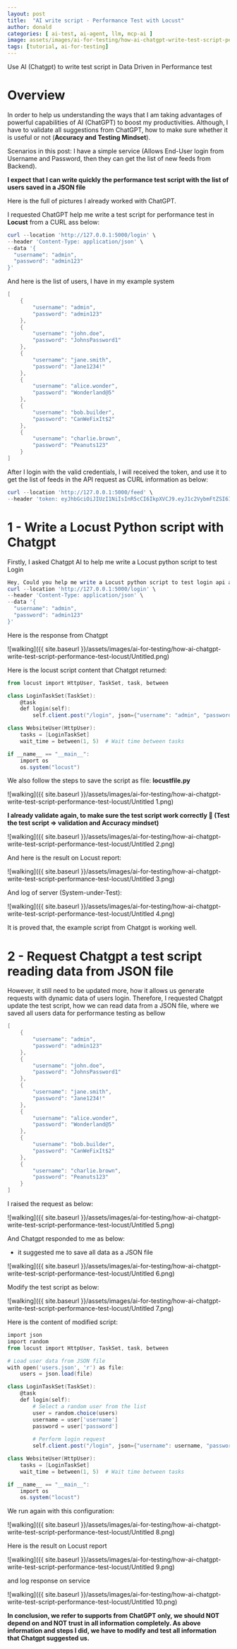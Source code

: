 ```yaml
---
layout: post
title:  "AI write script - Performance Test with Locust"
author: donald
categories: [ ai-test, ai-agent, llm, mcp-ai ]
image: assets/images/ai-for-testing/how-ai-chatgpt-write-test-script-performance-test-locust/Untitled 2.png
tags: [tutorial, ai-for-testing]
---
```

Use AI (Chatgpt) to write test script in Data Driven in Performance test

# Overview

In order to help us understanding the ways that I am taking advantages of powerful capabilities of AI (ChatGPT) to boost my productivities. Although, I have to validate all suggestions from ChatGPT, how to make sure whether it is useful or not (**Accuracy and Testing Mindset**).

Scenarios in this post: I have a simple service (Allows End-User login from Username and Password, then they can get the list of new feeds from Backend).

**I expect that I can write quickly the performance test script with the list of users saved in a JSON file**

Here is the full of pictures I already worked with ChatGPT.

I requested ChatGPT help me write a test script for performance test in **Locust** from a CURL ass below:

```powershell
curl --location 'http://127.0.0.1:5000/login' \
--header 'Content-Type: application/json' \
--data '{
  "username": "admin",
  "password": "admin123"
}'
```

And here is the list of users, I have in my example system

```powershell
[
    {
        "username": "admin",
        "password": "admin123"
    },
    {
        "username": "john.doe",
        "password": "JohnsPassword1"
    },
    {
        "username": "jane.smith",
        "password": "Jane1234!"
    },
    {
        "username": "alice.wonder",
        "password": "Wonderland@5"
    },
    {
        "username": "bob.builder",
        "password": "CanWeFixIt$2"
    },
    {
        "username": "charlie.brown",
        "password": "Peanuts123"
    }   
]
```

After I login with the valid credentials, I will received the token, and use it to get the list of feeds in the API request as CURL information as below:

```powershell
curl --location 'http://127.0.0.1:5000/feed' \
--header 'token: eyJhbGciOiJIUzI1NiIsInR5cCI6IkpXVCJ9.eyJ1c2VybmFtZSI6ImFkbWluIn0.vb1PIGc2ZoxpcJ0sPAYCjc4-D1o3nCzCyNZiWWYZy3E'
```

# 1 - Write a Locust Python script with Chatgpt

Firstly, I asked Chatgpt AI to help me write a Locust python script to test Login

```powershell
Hey, Could you help me write a Locust python script to test login api as curl information ?
curl --location 'http://127.0.0.1:5000/login' \
--header 'Content-Type: application/json' \
--data '{
  "username": "admin",
  "password": "admin123"
}'
```

Here is the response from Chatgpt

![walking]({{ site.baseurl }}/assets/images/ai-for-testing/how-ai-chatgpt-write-test-script-performance-test-locust/Untitled.png)

Here is the locust script content that Chatgpt returned:

```powershell
from locust import HttpUser, TaskSet, task, between

class LoginTaskSet(TaskSet):
    @task
    def login(self):
        self.client.post("/login", json={"username": "admin", "password": "admin123"})

class WebsiteUser(HttpUser):
    tasks = [LoginTaskSet]
    wait_time = between(1, 5)  # Wait time between tasks

if __name__ == "__main__":
    import os
    os.system("locust")

```

We also follow the steps to save the script as file: **locustfile.py**

![walking]({{ site.baseurl }}/assets/images/ai-for-testing/how-ai-chatgpt-write-test-script-performance-test-locust/Untitled 1.png)

**I already validate again, to make sure the test script work correctly 🙂 (Test the test script ⇒ validation and Accuracy mindset)**

![walking]({{ site.baseurl }}/assets/images/ai-for-testing/how-ai-chatgpt-write-test-script-performance-test-locust/Untitled 2.png)

And here is the result on Locust report:

![walking]({{ site.baseurl }}/assets/images/ai-for-testing/how-ai-chatgpt-write-test-script-performance-test-locust/Untitled 3.png)

And log of server (System-under-Test):

![walking]({{ site.baseurl }}/assets/images/ai-for-testing/how-ai-chatgpt-write-test-script-performance-test-locust/Untitled 4.png)

It is proved that, the example script from Chatgpt is working well.

# 2 - Request Chatgpt a test script reading data from JSON file

However, it still need to be updated more, how it allows us generate requests with dynamic data of users login. Therefore, I requested Chatgpt update the test script, how we can read data from a JSON file, where we saved all users data for performance testing as bellow

```powershell
[
    {
        "username": "admin",
        "password": "admin123"
    },
    {
        "username": "john.doe",
        "password": "JohnsPassword1"
    },
    {
        "username": "jane.smith",
        "password": "Jane1234!"
    },
    {
        "username": "alice.wonder",
        "password": "Wonderland@5"
    },
    {
        "username": "bob.builder",
        "password": "CanWeFixIt$2"
    },
    {
        "username": "charlie.brown",
        "password": "Peanuts123"
    }   
]
```

I raised the request as below:

![walking]({{ site.baseurl }}/assets/images/ai-for-testing/how-ai-chatgpt-write-test-script-performance-test-locust/Untitled 5.png)

And Chatgpt responded to me as below:

- it suggested me to save all data as a JSON file

![walking]({{ site.baseurl }}/assets/images/ai-for-testing/how-ai-chatgpt-write-test-script-performance-test-locust/Untitled 6.png)

Modify the test script as below:

![walking]({{ site.baseurl }}/assets/images/ai-for-testing/how-ai-chatgpt-write-test-script-performance-test-locust/Untitled 7.png)

Here is the content of modified script:

```powershell
import json
import random
from locust import HttpUser, TaskSet, task, between

# Load user data from JSON file
with open('users.json', 'r') as file:
    users = json.load(file)

class LoginTaskSet(TaskSet):
    @task
    def login(self):
        # Select a random user from the list
        user = random.choice(users)
        username = user['username']
        password = user['password']
        
        # Perform login request
        self.client.post("/login", json={"username": username, "password": password})

class WebsiteUser(HttpUser):
    tasks = [LoginTaskSet]
    wait_time = between(1, 5)  # Wait time between tasks

if __name__ == "__main__":
    import os
    os.system("locust")

```

We run again with this configuration:

![walking]({{ site.baseurl }}/assets/images/ai-for-testing/how-ai-chatgpt-write-test-script-performance-test-locust/Untitled 8.png)

Here is the result on Locust report

![walking]({{ site.baseurl }}/assets/images/ai-for-testing/how-ai-chatgpt-write-test-script-performance-test-locust/Untitled 9.png)

and log response on service

![walking]({{ site.baseurl }}/assets/images/ai-for-testing/how-ai-chatgpt-write-test-script-performance-test-locust/Untitled 10.png)

**In conclusion, we refer to supports from ChatGPT only, we should NOT depend on and NOT trust in  all information completely. As above information and steps I did, we have to modify and test all information that Chatgpt suggested us.**